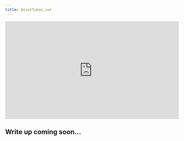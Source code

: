 ```yaml
---
title: AssetToken.sol
---
```


<iframe width="560" height="315" src="https://youtu.be/EjQKnB0i8QM" title="YouTube video player" frameborder="0" allow="accelerometer; autoplay; clipboard-write; encrypted-media; gyroscope; picture-in-picture; web-share" allowfullscreen></iframe>

## Write up coming soon...
